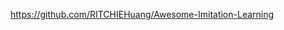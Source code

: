 

<!--
 * @version:
 * @Author:  StevenJokess https://github.com/StevenJokess
 * @Date: 2020-10-19 20:01:28
 * @LastEditors:  StevenJokess https://github.com/StevenJokess
 * @LastEditTime: 2020-10-19 20:01:35
 * @Description:
 * @TODO::
 * @Reference:
-->
https://github.com/RITCHIEHuang/Awesome-Imitation-Learning
